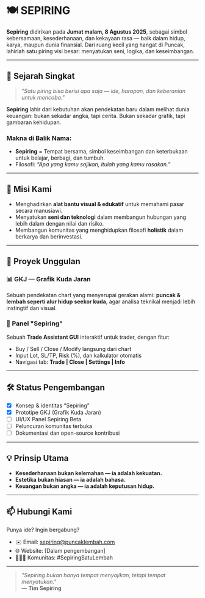# 🍽️ SEPIRING

**Sepiring** didirikan pada **Jumat malam, 8 Agustus 2025**, sebagai simbol kebersamaan, kesederhanaan, dan kekayaan rasa — baik dalam hidup, karya, maupun dunia finansial. Dari ruang kecil yang hangat di Puncak, lahirlah satu piring visi besar: menyatukan seni, logika, dan keseimbangan.

---

## 📜 Sejarah Singkat

> _"Satu piring bisa berisi apa saja — ide, harapan, dan keberanian untuk mencoba."_  

**Sepiring** lahir dari kebutuhan akan pendekatan baru dalam melihat dunia keuangan: bukan sekadar angka, tapi cerita. Bukan sekadar grafik, tapi gambaran kehidupan. 

### Makna di Balik Nama:
- **Sepiring** = Tempat bersama, simbol keseimbangan dan keterbukaan untuk belajar, berbagi, dan tumbuh.
- Filosofi: _“Apa yang kamu sajikan, itulah yang kamu rasakan.”_

---

## 🎯 Misi Kami

- Menghadirkan **alat bantu visual & edukatif** untuk memahami pasar secara manusiawi.
- Menyatukan **seni dan teknologi** dalam membangun hubungan yang lebih dalam dengan nilai dan risiko.
- Membangun komunitas yang menghidupkan filosofi **holistik** dalam berkarya dan berinvestasi.

---

## 🍱 Proyek Unggulan

### 📊 GKJ — Grafik Kuda Jaran
Sebuah pendekatan chart yang menyerupai gerakan alami: **puncak & lembah seperti alur hidup seekor kuda**, agar analisa teknikal menjadi lebih instingtif dan visual.

### 🧭 Panel "Sepiring"
Sebuah **Trade Assistant GUI** interaktif untuk trader, dengan fitur:
- Buy / Sell / Close / Modify langsung dari chart
- Input Lot, SL/TP, Risk (%), dan kalkulator otomatis
- Navigasi tab: **Trade | Close | Settings | Info**

---

## 🛠️ Status Pengembangan

- [x] Konsep & identitas “Sepiring”
- [x] Prototipe GKJ (Grafik Kuda Jaran)
- [ ] UI/UX Panel Sepiring Beta
- [ ] Peluncuran komunitas terbuka
- [ ] Dokumentasi dan open-source kontribusi

---

## 💡 Prinsip Utama

- **Kesederhanaan bukan kelemahan — ia adalah kekuatan.**
- **Estetika bukan hiasan — ia adalah bahasa.**
- **Keuangan bukan angka — ia adalah keputusan hidup.**

---

## 📫 Hubungi Kami

Punya ide? Ingin bergabung?

- ✉️ Email: sepiring@puncaklembah.com  
- 🌐 Website: [Dalam pengembangan]  
- 🧑‍🤝‍🧑 Komunitas: #SepiringSatuLembah

---

> _"Sepiring bukan hanya tempat menyajikan, tetapi tempat menyatukan."_  
> — **Tim Sepiring**
